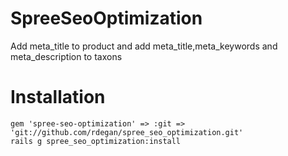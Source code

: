 SpreeSeoOptimization
====================

Add meta_title to product and add meta_title,meta_keywords and meta_description to taxons

Installation
============

	gem 'spree-seo-optimization' => :git => 'git://github.com/rdegan/spree_seo_optimization.git'
	rails g spree_seo_optimization:install